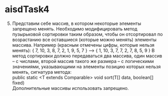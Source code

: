 # aisdTask4
5.	Представим себе массив, в котором некоторые элементы запрещено менять. Необходимо модифицировать метод пузырьковой сортировки таким образом, чтобы он отсортировал по возрастанию все оставшиеся (которые можно менять) элементы массива. Например (красным отмечены цифры, которые нельзя менять):	
{ 7, 10, 3, 8, 7, 2, 1, 9, 5, 7 } –>  { 1, 10, 3, 7, 7, 2, 7, 8, 5, 9 }	
В метод сортировки должно передаваться два массива, один массив – с числами, второй массив такого же размера – с логическими значениями, указывающими на элементы позицию которых нельзя менять, сигнатура метода:	
public static <T extends Comparable<T>> void sort(T[] data, boolean[] fixed)	
Дополнительные массивы использовать запрещено.
